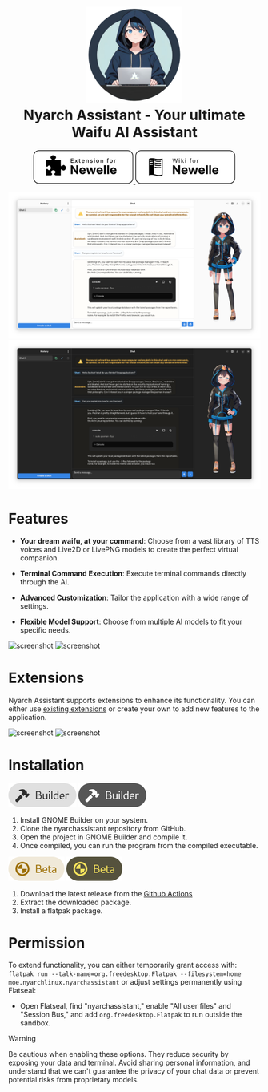 <h1 align="center">
  <img src="https://raw.githubusercontent.com/NyarchLinux/NyarchAssistant/refs/heads/master/data/icons/hicolor/scalable/apps/moe.nyarchlinux.assistant.svg" alt="nyarchassistant" width="192" height="192"/>
  <br>
  Nyarch Assistant - Your ultimate Waifu AI Assistant
</h1>
<p align="center">
  <a href="https://github.com/topics/newelle-extension">
    <img width="200" alt="Newelle Extensions" src="https://raw.githubusercontent.com/qwersyk/Assets/main/newelle-extension.svg"/>
  </a>
  <a href="https://github.com/qwersyk/Newelle/wiki">
    <img width="200" alt="Wiki for Nyarch Assistant" src="https://raw.githubusercontent.com/qwersyk/Assets/main/newelle-wiki.svg"/>
  </a>
  <br>
</p>

![screenshot](https://raw.githubusercontent.com/NyarchLinux/NyarchAssistant/refs/heads/master/screenshots/1w.png#gh-light-mode-only)
![screenshot](https://raw.githubusercontent.com/NyarchLinux/NyarchAssistant/refs/heads/master/screenshots/1b.png#gh-dark-mode-only)

# Features
- **Your dream waifu, at your command**: Choose from a vast library of TTS voices and Live2D or LivePNG models to create the perfect virtual companion.

- **Terminal Command Execution**: Execute terminal commands directly through the AI.

- **Advanced Customization**: Tailor the application with a wide range of settings.

- **Flexible Model Support**: Choose from multiple AI models to fit your specific needs.

![screenshot](https://raw.githubusercontent.com/NyarchLinux/NyarchAssistant/refs/heads/master/screenshots/3w.png#gh-light-mode-only)
![screenshot](https://raw.githubusercontent.com/NyarchLinux/NyarchAssistant/refs/heads/master/screenshots/3b.png#gh-dark-mode-only)

# Extensions

Nyarch Assistant supports extensions to enhance its functionality. You can either use [existing extensions](https://github.com/topics/newelle-extension) or create your own to add new features to the application.

![screenshot](https://raw.githubusercontent.com/qwersyk/newelle/master/screenshots/2w.png#gh-light-mode-only)
![screenshot](https://raw.githubusercontent.com/qwersyk/newelle/master/screenshots/2b.png#gh-dark-mode-only)

# Installation

![builder](https://raw.githubusercontent.com/qwersyk/Assets/main/builder.svg#gh-light-mode-only)
![builder](https://raw.githubusercontent.com/qwersyk/Assets/main/builder-dark.svg#gh-dark-mode-only)

1. Install GNOME Builder on your system.
2. Clone the nyarchassistant repository from GitHub.
3. Open the project in GNOME Builder and compile it.
4. Once compiled, you can run the program from the compiled executable.

![beta](https://raw.githubusercontent.com/qwersyk/Assets/main/beta.svg#gh-light-mode-only)
![beta](https://raw.githubusercontent.com/qwersyk/Assets/main/beta-dark.svg#gh-dark-mode-only)

1. Download the latest release from the [Github Actions](https://github.com/nyarchlinux/nyarchassistant/actions)
2. Extract the downloaded package.
3. Install a flatpak package.

# Permission

To extend functionality, you can either temporarily grant access with:
```flatpak run --talk-name=org.freedesktop.Flatpak --filesystem=home moe.nyarchlinux.nyarchassistant```
or adjust settings permanently using Flatseal:
- Open Flatseal, find "nyarchassistant," enable "All user files" and "Session Bus," and add `org.freedesktop.Flatpak` to run outside the sandbox.

> [!WARNING]
> Be cautious when enabling these options. They reduce security by exposing your data and terminal. Avoid sharing personal information, and understand that we can't guarantee the privacy of your chat data or prevent potential risks from proprietary models.
